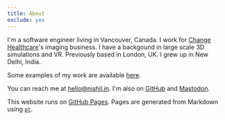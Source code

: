 ```yaml
---
title: About
exclude: yes
---
```


I'm a software engineer living in Vancouver, Canada.
I work for [Change Healthcare](https://www.changehealthcare.com/solutions/enterprise-imaging)'s imaging business. 
I have a backgound in large scale 3D simulations and VR. Previously based in London, UK. I grew up in New Delhi, India.

Some examples of my work are available [here](/projects).

You can reach me at <hello@nishil.in>.
I'm also on [GitHub](https://github.com/hoffa) and [Mastodon](https://mastodon.social/@charsi).

This website runs on [GitHub Pages](https://pages.github.com).
Pages are generated from Markdown using [`pt`](https://github.com/hoffa/pt).

